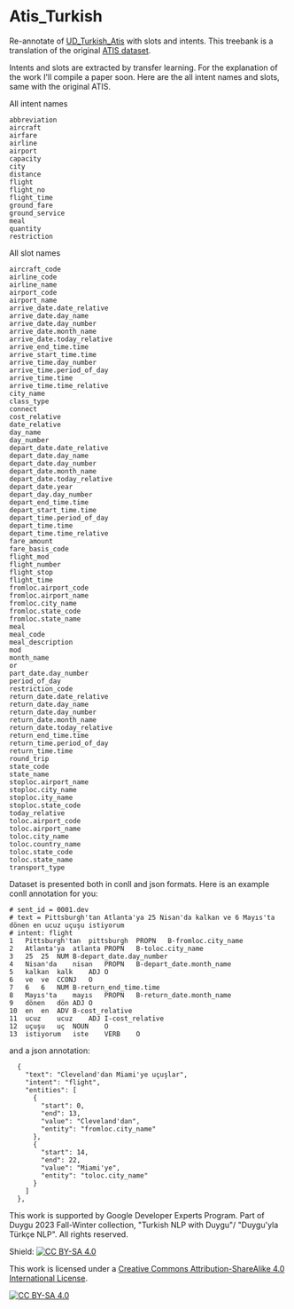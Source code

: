 # Atis_Turkish

Re-annotate of [UD_Turkish_Atis](https://github.com/UniversalDependencies/UD_Turkish-Atis) with slots and intents. This treebank is a translation of the original [ATIS dataset](https://github.com/howl-anderson/ATIS_dataset). 

Intents and slots are extracted by transfer learning. For the explanation of the work I'll compile a paper soon. Here are the all intent names and slots, same with the original ATIS.

All intent names
```
abbreviation
aircraft
airfare
airline
airport
capacity
city
distance
flight
flight_no
flight_time
ground_fare
ground_service
meal
quantity
restriction
```


All slot names
```
aircraft_code
airline_code
airline_name
airport_code
airport_name
arrive_date.date_relative
arrive_date.day_name
arrive_date.day_number
arrive_date.month_name
arrive_date.today_relative
arrive_end_time.time
arrive_start_time.time
arrive_time.day_number
arrive_time.period_of_day
arrive_time.time
arrive_time.time_relative
city_name
class_type
connect
cost_relative
date_relative
day_name
day_number
depart_date.date_relative
depart_date.day_name
depart_date.day_number
depart_date.month_name
depart_date.today_relative
depart_date.year
depart_day.day_number
depart_end_time.time
depart_start_time.time
depart_time.period_of_day
depart_time.time
depart_time.time_relative
fare_amount
fare_basis_code
flight_mod
flight_number
flight_stop
flight_time
fromloc.airport_code
fromloc.airport_name
fromloc.city_name
fromloc.state_code
fromloc.state_name
meal
meal_code
meal_description
mod
month_name
or
part_date.day_number
period_of_day
restriction_code
return_date.date_relative
return_date.day_name
return_date.day_number
return_date.month_name
return_date.today_relative
return_end_time.time
return_time.period_of_day
return_time.time
round_trip
state_code
state_name
stoploc.airport_name
stoploc.city_name
stoploc.ity_name
stoploc.state_code
today_relative
toloc.airport_code
toloc.airport_name
toloc.city_name
toloc.country_name
toloc.state_code
toloc.state_name
transport_type
```

Dataset is presented both in conll and json formats. Here is an example conll annotation for you:

```
# sent_id = 0001.dev
# text = Pittsburgh'tan Atlanta'ya 25 Nisan'da kalkan ve 6 Mayıs'ta dönen en ucuz uçuşu istiyorum
# intent: flight
1	Pittsburgh'tan	pittsburgh	PROPN	B-fromloc.city_name
2	Atlanta'ya	atlanta	PROPN	B-toloc.city_name
3	25	25	NUM	B-depart_date.day_number
4	Nisan'da	nisan	PROPN	B-depart_date.month_name
5	kalkan	kalk	ADJ	O
6	ve	ve	CCONJ	O
7	6	6	NUM	B-return_end_time.time
8	Mayıs'ta	mayıs	PROPN	B-return_date.month_name
9	dönen	dön	ADJ	O
10	en	en	ADV	B-cost_relative
11	ucuz	ucuz	ADJ	I-cost_relative
12	uçuşu	uç	NOUN	O
13	istiyorum	iste	VERB	O
```

and a json annotation:

```
  {
    "text": "Cleveland'dan Miami'ye uçuşlar",
    "intent": "flight",
    "entities": [
      {
        "start": 0,
        "end": 13,
        "value": "Cleveland'dan",
        "entity": "fromloc.city_name"
      },
      {
        "start": 14,
        "end": 22,
        "value": "Miami'ye",
        "entity": "toloc.city_name"
      }
    ]
  },
```
This work is supported by Google Developer Experts Program.
Part of Duygu 2023 Fall-Winter collection, "Turkish NLP with Duygu"/ "Duygu'yla Türkçe NLP". All rights reserved.


Shield: [![CC BY-SA 4.0][cc-by-sa-shield]][cc-by-sa]

This work is licensed under a
[Creative Commons Attribution-ShareAlike 4.0 International License][cc-by-sa].

[![CC BY-SA 4.0][cc-by-sa-image]][cc-by-sa]

[cc-by-sa]: http://creativecommons.org/licenses/by-sa/4.0/
[cc-by-sa-image]: https://licensebuttons.net/l/by-sa/4.0/88x31.png
[cc-by-sa-shield]: https://img.shields.io/badge/License-CC%20BY--SA%204.0-lightgrey.svg
